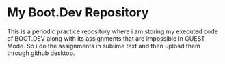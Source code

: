 # My Boot.Dev Repository
This is a periodic practice repository where i am storing my executed code of BOOT.DEV along with its assignments that are impossible in GUEST Mode. So i do the assignments in sublime text and then upload them through github desktop.
